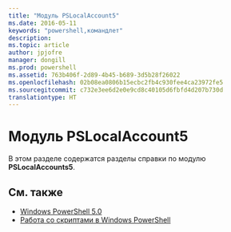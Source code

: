 ```yaml
---
title: "Модуль PSLocalAccount5"
ms.date: 2016-05-11
keywords: "powershell,командлет"
description: 
ms.topic: article
author: jpjofre
manager: dongill
ms.prod: powershell
ms.assetid: 763b406f-2d89-4b45-b689-3d5b28f26022
ms.openlocfilehash: 02b08ea0806b15ecbc2fb4c930fee4ca23972fe5
ms.sourcegitcommit: c732e3ee6d2e0e9cd8c40105d6fbfd4d207b730d
translationtype: HT
---
```

# <a name="pslocalaccount5-module"></a>Модуль PSLocalAccount5
В этом разделе содержатся разделы справки по модулю **PSLocalAccounts5**.

## <a name="see-also"></a>См. также
- [Windows PowerShell 5.0](Windows-PowerShell-5.0.md)
- [Работа со скриптами в Windows PowerShell](../../getting-started/fundamental/Scripting-with-Windows-PowerShell.md)

